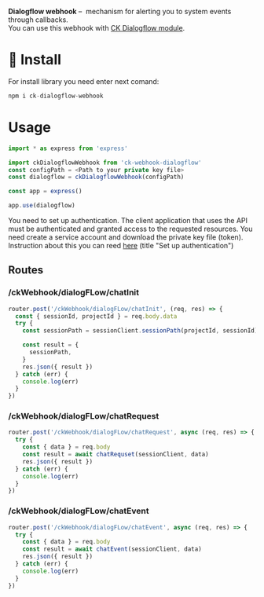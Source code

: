 **Dialogflow webhook** –  mechanism for alerting you to system events through callbacks.  
You can use this webhook with [CK Dialogflow module](https://github.com/sovaai/chatKit-dialogflow-module 'read about this module').

# :space_invader: Install

For install library you need enter next comand:

```javascript
npm i ck-dialogflow-webhook
```

# Usage

```javascript
import * as express from 'express'

import ckDialogflowWebhook from 'ck-webhook-dialogflow'
const configPath = <Path to your private key file>
const dialogflow = ckDialogflowWebhook(configPath)

const app = express()

app.use(dialogflow)
```

You need to set up authentication. The client application that uses the API must be authenticated and granted access to the requested resources. You need create a service account and download the private key file (token). Instruction about this you can reed [here](https://cloud.google.com/dialogflow/es/docs/quick/setup?authuser=1) (title "Set up authentication")

## Routes

### /ckWebhook/dialogFLow/chatInit

```javascript
router.post('/ckWebhook/dialogFLow/chatInit', (req, res) => {
  const { sessionId, projectId } = req.body.data
  try {
    const sessionPath = sessionClient.sessionPath(projectId, sessionId)

    const result = {
      sessionPath,
    }
    res.json({ result })
  } catch (err) {
    console.log(err)
  }
})
```

### /ckWebhook/dialogFLow/chatRequest

```javascript
router.post('/ckWebhook/dialogFLow/chatRequest', async (req, res) => {
  try {
    const { data } = req.body
    const result = await chatRequset(sessionClient, data)
    res.json({ result })
  } catch (err) {
    console.log(err)
  }
})
```

### /ckWebhook/dialogFLow/chatEvent

```javascript
router.post('/ckWebhook/dialogFLow/chatEvent', async (req, res) => {
  try {
    const { data } = req.body
    const result = await chatEvent(sessionClient, data)
    res.json({ result })
  } catch (err) {
    console.log(err)
  }
})
```
